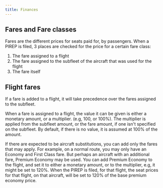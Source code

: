 ```yaml
---
title: Finances
---
```


## Fares and Fare classes

Fares are the different prices for seats paid for, by passengers. When a PIREP is filed, 3 places are checked for the price for a certain fare class:

1. The fare assigned to a flight
2. The fare assigned to the subfleet of the aircraft that was used for the flight
3. The fare itself

## Flight fares

If a fare is added to a flight, it will take precedence over the fares assigned to the subfleet.

When a fare is assigned to a flight, the value it can be given is either a monetary amount, or a multiplier. (e.g, 100, or 100%). The multiplier is applied from the subfleet amount, or the fare amount, if one isn't specified on the subfleet. By default, if there is no value, it is assumed at 100% of the amount.

If there are expected to be aircraft substitutions, you can add only the fares that may apply. For example, on a normal route, you may only have an Economy and First Class fare. But perhaps an aircraft with an additional fare, Premium Economy may be used. You can add Premium Economy to the flight, and set it to either a monetary amount, or to the multiplier, e.g, it might be set to 120%. When the PIREP is filed, for that flight, the seat prices for that flight, on that aircraft, will be set to 120% of the base premium economy price.